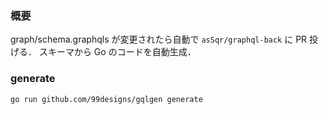 ### 概要
graph/schema.graphqls が変更されたら自動で `asSqr/graphql-back` に PR 投げる．
スキーマから Go のコードを自動生成．
### generate
`go run github.com/99designs/gqlgen generate`